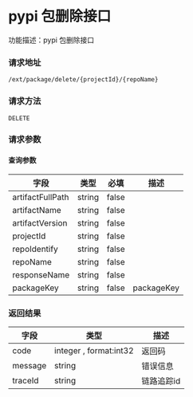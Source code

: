 # pypi 包删除接口
功能描述：pypi 包删除接口

### 请求地址
```
/ext/package/delete/{projectId}/{repoName}
```

### 请求方法
`DELETE`
### 请求参数

#### 查询参数

| 字段 | 类型 | 必填 | 描述 |
| -------- | -------- | -------- | -------- |
| artifactFullPath     | string   | false       |  |
| artifactName     | string   | false       |  |
| artifactVersion     | string   | false       |  |
| projectId     | string   | false       |  |
| repoIdentify     | string   | false       |  |
| repoName     | string   | false       |  |
| responseName     | string   | false       |  |
| packageKey     | string   | false       | packageKey |



### 返回结果
| 字段 | 类型 | 描述 |
| -------- | -------- | -------- |
| code     | integer , format:int32  | 返回码 |
| message     | string   | 错误信息 |
| traceId     | string   | 链路追踪id |

